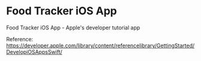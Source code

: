 # Food Tracker iOS App
Food Tracker iOS App - Apple's developer tutorial app

Reference:
https://developer.apple.com/library/content/referencelibrary/GettingStarted/DevelopiOSAppsSwift/

